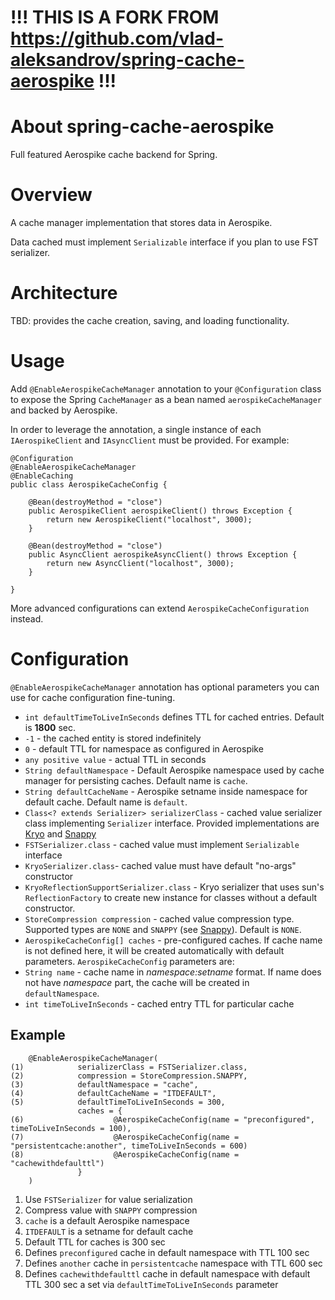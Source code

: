 # !!! THIS IS A FORK FROM https://github.com/vlad-aleksandrov/spring-cache-aerospike !!!

# About spring-cache-aerospike

Full featured Aerospike cache backend for Spring.

# Overview

A cache manager implementation that stores data in Aerospike. 

Data cached must implement `Serializable` interface if you plan to use FST serializer.

# Architecture

TBD: provides the cache creation, saving, and loading functionality.

# Usage

Add `@EnableAerospikeCacheManager` annotation to your `@Configuration` class to expose the Spring `CacheManager` as a bean named `aerospikeCacheManager` and backed by Aerospike.

In order to leverage the annotation, a single instance of each `IAerospikeClient` and `IAsyncClient` must be provided. For example:

```
@Configuration
@EnableAerospikeCacheManager
@EnableCaching
public class AerospikeCacheConfig {
     
    @Bean(destroyMethod = "close")
    public AerospikeClient aerospikeClient() throws Exception {
        return new AerospikeClient("localhost", 3000);
    }
 
    @Bean(destroyMethod = "close")
    public AsyncClient aerospikeAsyncClient() throws Exception {
        return new AsyncClient("localhost", 3000);
    }
 
}
```

More advanced configurations can extend `AerospikeCacheConfiguration` instead.

# Configuration

`@EnableAerospikeCacheManager` annotation has optional parameters you can use for cache configuration fine-tuning.

* `int defaultTimeToLiveInSeconds` defines TTL for cached entries. Default is **1800** sec.
 * `-1` - the cached entity is stored indefinitely
 * `0` - default TTL for namespace as configured in Aerospike
 * `any positive value` - actual TTL in seconds  
* `String defaultNamespace` - Default Aerospike namespace used by cache manager for persisting caches.  Default name is `cache`.
* `String defaultCacheName` - Aerospike setname inside namespace for default cache.  Default name is `default`.
* `Class<? extends Serializer> serializerClass` - cached value serializer class implementing `Serializer` interface. Provided implementations are [Kryo](https://github.com/EsotericSoftware/kryo) and [Snappy](https://github.com/dain/snappy)
 * `FSTSerializer.class` - cached value must implement `Serializable` interface
 * `KryoSerializer.class`- cached value must have default "no-args" constructor
 * `KryoReflectionSupportSerializer.class` - Kryo serializer that uses sun's `ReflectionFactory` to create new instance for classes without a default constructor.
* `StoreCompression compression` - cached value compression type. Supported types are `NONE` and `SNAPPY` (see [Snappy](https://github.com/dain/snappy)).  Default is `NONE`.
* `AerospikeCacheConfig[] caches` - pre-configured caches. If cache name is not defined here, it will be created automatically with default parameters. `AerospikeCacheConfig` parameters are:
 * `String name` - cache name in *namespace:setname* format. If name does not have *namespace* part, the cache will be created in `defaultNamespace`. 
 * `int timeToLiveInSeconds` - cached entry TTL for particular cache

## Example


```
    @EnableAerospikeCacheManager(
(1)            serializerClass = FSTSerializer.class,   
(2)            compression = StoreCompression.SNAPPY,   
(3)            defaultNamespace = "cache",              
(4)            defaultCacheName = "ITDEFAULT",          
(5)            defaultTimeToLiveInSeconds = 300,        
               caches = {
(6)                    @AerospikeCacheConfig(name = "preconfigured", timeToLiveInSeconds = 100),           
(7)                    @AerospikeCacheConfig(name = "persistentcache:another", timeToLiveInSeconds = 600)
(8)                    @AerospikeCacheConfig(name = "cachewithdefaulttl")
               }
    )
```
1. Use `FSTSerializer` for value serialization
2. Compress value with `SNAPPY` compression
3. `cache` is a default Aerospike namespace
4. `ITDEFAULT` is a setname for default cache
5. Default TTL for caches is 300 sec
6. Defines `preconfigured` cache in default namespace with TTL 100 sec
7. Defines `another` cache in `persistentcache` namespace with TTL 600 sec   
8. Defines `cachewithdefaulttl` cache in default namespace with default TTL 300 sec a set via `defaultTimeToLiveInSeconds` parameter




